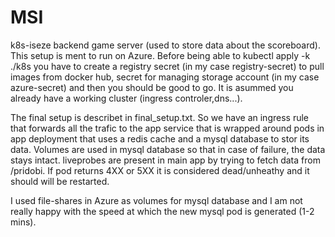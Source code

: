 # MSI


k8s-iseze backend game server (used to store data about the scoreboard). This setup is ment to run on Azure. Before being able to kubectl apply -k ./k8s you have to create a registry secret (in my case registry-secret) to pull images from docker hub, secret for managing storage account (in my case azure-secret) and then you should be good to go. It is asummed you already have a working cluster (ingress controler,dns...). 

The final setup is describet in final_setup.txt. So we have an ingress rule that forwards all the trafic to the app service that is wrapped around pods in app deployment that uses a redis cache and a mysql database to stor its data. Volumes are used in mysql database so that in case of failure, the data stays intact. liveprobes are present in main app by trying to fetch data from /pridobi. If pod returns 4XX or 5XX it is considered dead/unheathy and it should will be restarted.

I used file-shares in Azure as volumes for mysql database and I am not really happy with the speed at which the new mysql pod is generated (1-2 mins).
